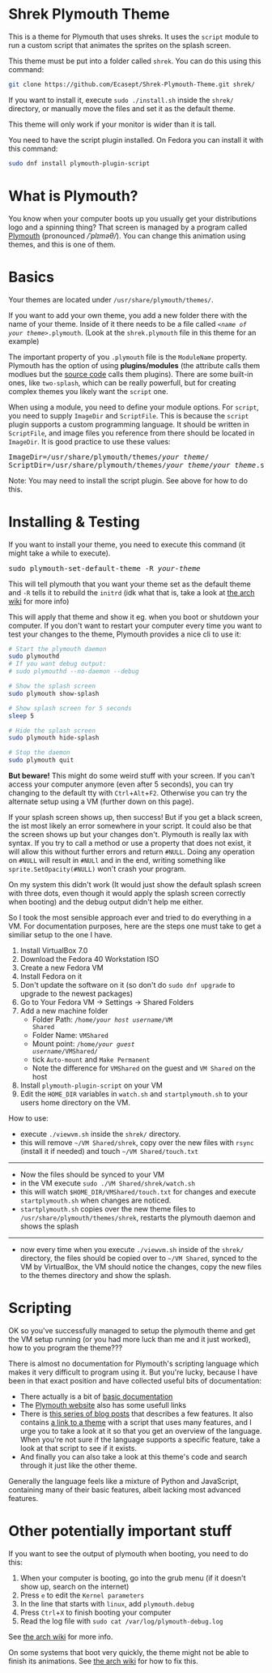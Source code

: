 # Shrek Plymouth Theme

This is a theme for Plymouth that uses shreks. It uses the `script` module to run a custom script that animates the sprites on the splash screen.

This theme must be put into a folder called `shrek`. You can do this using this command:
```sh
git clone https://github.com/Ecasept/Shrek-Plymouth-Theme.git shrek/
```

If you want to install it, execute `sudo ./install.sh` inside the `shrek/` directory, or manually move the files and set it as the default theme.

This theme will only work if your monitor is wider than it is tall. 

You need to have the script plugin installed. On Fedora you can install it with this command:
```sh
sudo dnf install plymouth-plugin-script
```

# What is Plymouth?
You know when your computer boots up you usually get your distributions logo and a spinning thing? That screen is managed by a program called [Plymouth](https://en.wikipedia.org/wiki/Plymouth_(software)) (pronounced */ˈplɪməθ/*). You can change this animation using themes, and this is one of them.

# Basics
Your themes are located under `/usr/share/plymouth/themes/`.

If you want to add your own theme, you add a new folder there with the name of your theme. Inside of it there needs to be a file called <code>*\<name of your theme\>*.plymouth</code>. (Look at the `shrek.plymouth` file in this theme for an example)

The important property of you `.plymouth` file is the `ModuleName` property. Plymouth has the option of using **plugins/modules** (the attribute calls them modlues but the [source code](https://gitlab.freedesktop.org/plymouth/plymouth) calls them plugins). There are some built-in ones, like `two-splash`, which can be really powerfull, but for creating complex themes you likely want the `script` one.

When using a module, you need to define your module options. For `script`, you need to supply `ImageDir` and `ScriptFile`. This is because the `script` plugin supports a custom programming language. It should be written in `ScriptFile`, and image files you reference from there should be located in `ImageDir`. It is good practice to use these values:
<pre>
ImageDir=/usr/share/plymouth/themes/<i>your theme</i>/
ScriptDir=/usr/share/plymouth/themes/<i>your theme</i>/<i>your theme</i>.script
</pre>

Note: You may need to install the script plugin. See above for how to do this.

# Installing & Testing
If you want to install your theme, you need to execute this command (it might take a while to execute).
<pre>
sudo plymouth-set-default-theme -R <i>your-theme</i>
</pre>

This will tell plymouth that you want your theme set as the default theme and `-R` tells it to rebuild the `initrd` (idk what that is, take a look at [the arch wiki](https://wiki.archlinux.org/title/Plymouth#Changing_the_theme) for more info)

This will apply that theme and show it eg. when you boot or shutdown your computer. If you don't want to restart your computer every time you want to test your changes to the theme, Plymouth provides a nice cli to use it:

```sh
# Start the plymouth daemon
sudo plymouthd
# If you want debug output:
# sudo plymouthd --no-daemon --debug

# Show the splash screen
sudo plymouth show-splash

# Show splash screen for 5 seconds
sleep 5

# Hide the splash screen
sudo plymouth hide-splash

# Stop the daemon
sudo plymouth quit
```

**But beware!** This might do some weird stuff with your screen. If you can't access your computer anymore (even after 5 seconds), you can try changing to the default tty with `Ctrl`+`Alt`+`F2`. Otherwise you can try the alternate setup using a VM (further down on this page).

If your splash screen shows up, then success! But if you get a black screen, the ist most likely an error somewhere in your script. It could also be that the screen shows up but your changes don't. Plymouth is really lax with syntax. If you try to call a method or use a property that does not exist, it will allow this without further errors and return `#NULL`. Doing any operation on `#NULL` will result in `#NULl` and in the end, writing something like `sprite.SetOpacity(#NULL)` won't crash your program.

On my system this didn't work (It would just show the default splash screen with three dots, even though it would apply the splash screen correctly when booting) and the debug output didn't help me either.

So I took the most sensible approach ever and tried to do everything in a VM. For documentation purposes, here are the steps one must take to get a similiar setup to the one I have.

1. Install VirtualBox 7.0
2. Download the Fedora 40 Workstation ISO
3. Create a new Fedora VM
4. Install Fedora on it
5. Don't update the software on it (so don't do `sudo dnf upgrade` to upgrade to the newest packages)
6. Go to Your Fedora VM -> Settings -> Shared Folders
7. Add a new machine folder
    - Folder Path: <code>/home/<i>your host username</i>/VM Shared</code>
    - Folder Name: `VMShared`
    - Mount point: <code>/home/<i>your guest username</i>/VMShared/</code>
    - tick `Auto-mount` and `Make Permanent`
    - Note the difference for `VMShared` on the guest and `VM Shared` on the host
8. Install `plymouth-plugin-script` on your VM
9. Edit the `HOME_DIR` variables in `watch.sh` and `startplymouth.sh` to your users home directory on the VM.

How to use:
- execute `./viewvm.sh` inside the `shrek/` directory.
- this will remove `~/VM Shared/shrek`, copy over the new files with `rsync` (install it if needed) and touch `~/VM Shared/touch.txt`
---
- Now the files should be synced to your VM
- in the VM execute `sudo ./VM Shared/shrek/watch.sh`
- this will watch `$HOME_DIR/VMShared/touch.txt` for changes and execute `startplymouth.sh` when changes are noticed.
- `startplymouth.sh` copies over the new theme files to `/usr/share/plymouth/themes/shrek`, restarts the plymouth daemon and shows the splash
---
- now every time when you execute `./viewvm.sh` inside of the `shrek/` directory, the files should be copied over to `~/VM Shared`, synced to the VM by VirtualBox, the VM should notice the changes, copy the new files to the themes directory and show the splash.

# Scripting
OK so you've successfully managed to setup the plymouth theme and get the VM setup running (or you had more luck than me and it just worked), how to you program the theme???

There is almost no documentation for Plymouth's scripting language which makes it very difficult to program using it. But you're lucky, because I have been in that exact position and have collected useful bits of documentation:
- There actually is a bit of [basic documentation](https://freedesktop.org/wiki/Software/Plymouth/Scripts/)
- The [Plymouth website](https://freedesktop.org/wiki/Software/Plymouth/) also has some usefull links
- There is [this series of blog posts](https://brej.org/blog/?cat=16) that describes a few features. It also contains [a link to a theme](http://brej.org/blog/wp-content/uploads/2010/04/blocks.tar.gz) with a script that uses many features, and I urge you to take a look at it so that you get an overview of the language. When you're not sure if the language supports a specific feature, take a look at that script to see if it exists.
- And finally you can also take a look at this theme's code and search through it just like the other theme.

Generally the language feels like a mixture of Python and JavaScript, containing many of their basic features, albeit lacking most advanced features.

# Other potentially important stuff

If you want to see the output of plymouth when booting, you need to do this:
1. When your computer is booting, go into the grub menu (if it doesn't show up, search on the internet)
2. Press `e` to edit the `Kernel parameters`
3. In the line that starts with `linux`, add `plymouth.debug`
4. Press `Ctrl`+`X` to finish booting your computer
5. Read the log file with `sudo cat /var/log/plymouth-debug.log`

See [the arch wiki](https://wiki.archlinux.org/title/Plymouth#Troubleshooting) for more info.



On some systems that boot very quickly, the theme might not be able to finish its animations. See [the arch wiki](https://wiki.archlinux.org/title/plymouth#Slow_down_boot_to_show_the_full_animation) for how to fix this.
